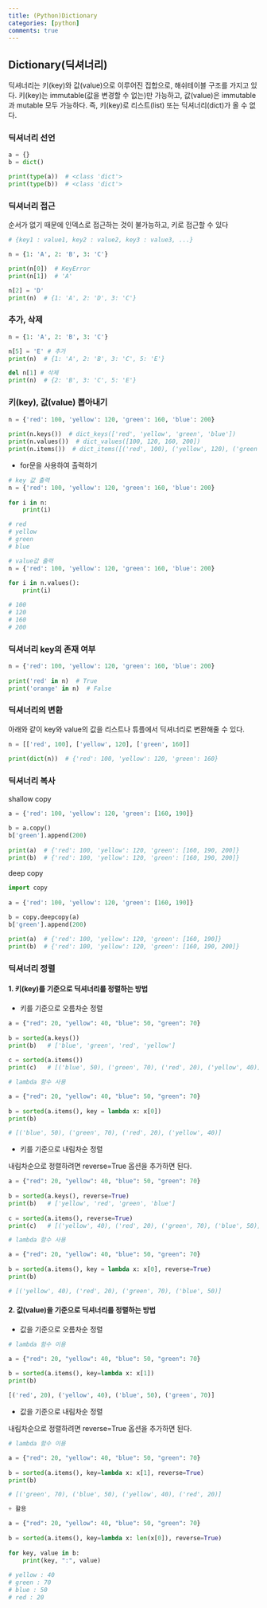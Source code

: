 ```yaml
---
title: (Python)Dictionary 
categories: [python]
comments: true
---
```


## Dictionary(딕셔너리)
딕셔너리는 키(key)와 값(value)으로 이루어진 집합으로, 해쉬테이블 구조를 가지고 있다.
키(key)는 immutable(값을 변경할 수 없는)만 가능하고, 값(value)은 immutable과 mutable 모두 가능하다. 즉, 키(key)로 리스트(list) 또는 딕셔너리(dict)가 올 수 없다.

### 딕셔너리 선언
```python
a = {}
b = dict()

print(type(a))  # <class 'dict'>
print(type(b))  # <class 'dict'>
```

### 딕셔너리 접근
순서가 없기 때문에 인덱스로 접근하는 것이 불가능하고, 키로 접근할 수 있다
```python
# {key1 : value1, key2 : value2, key3 : value3, ...}

n = {1: 'A', 2: 'B', 3: 'C'}

print(n[0])  # KeyError
print(n[1])  # 'A'

n[2] = 'D'
print(n)  # {1: 'A', 2: 'D', 3: 'C'}
```

### 추가, 삭제
```python
n = {1: 'A', 2: 'B', 3: 'C'}

n[5] = 'E' # 추가
print(n)  # {1: 'A', 2: 'B', 3: 'C', 5: 'E'}

del n[1] # 삭제
print(n)  # {2: 'B', 3: 'C', 5: 'E'}
```

### 키(key), 값(value) 뽑아내기
```python
n = {'red': 100, 'yellow': 120, 'green': 160, 'blue': 200}
  
print(n.keys())  # dict_keys(['red', 'yellow', 'green', 'blue'])
print(n.values())  # dict_values([100, 120, 160, 200])
print(n.items())  # dict_items([('red', 100), ('yellow', 120), ('green', 160), ('blue', 200)])
```  

- for문을 사용하여 출력하기  

```python
# key 값 출력
n = {'red': 100, 'yellow': 120, 'green': 160, 'blue': 200}  
  
for i in n:  
    print(i)

# red
# yellow
# green
# blue
```

```python
# value값 출력
n = {'red': 100, 'yellow': 120, 'green': 160, 'blue': 200}  
  
for i in n.values():  
    print(i)

# 100
# 120
# 160
# 200
```

### 딕셔너리 key의 존재 여부
```python
n = {'red': 100, 'yellow': 120, 'green': 160, 'blue': 200}  
  
print('red' in n)  # True
print('orange' in n)  # False
```

### 딕셔너리의 변환
아래와 같이 key와 value의 값을 리스트나 튜플에서 딕셔너리로 변환해줄 수 있다.
```python
n = [['red', 100], ['yellow', 120], ['green', 160]]  
  
print(dict(n))  # {'red': 100, 'yellow': 120, 'green': 160}
```

### 딕셔너리 복사
shallow copy
```python
a = {'red': 100, 'yellow': 120, 'green': [160, 190]}  
  
b = a.copy()  
b['green'].append(200)  
  
print(a)  # {'red': 100, 'yellow': 120, 'green': [160, 190, 200]}
print(b)  # {'red': 100, 'yellow': 120, 'green': [160, 190, 200]}
```

deep copy
```python
import copy  
  
a = {'red': 100, 'yellow': 120, 'green': [160, 190]}  
  
b = copy.deepcopy(a)  
b['green'].append(200)  

print(a)  # {'red': 100, 'yellow': 120, 'green': [160, 190]}
print(b)  # {'red': 100, 'yellow': 120, 'green': [160, 190, 200]}
```

### 딕셔너리 정렬

#### 1. 키(key)를 기준으로 딕셔너리를 정렬하는 방법

- 키를 기준으로 오름차순 정렬  

```python
a = {"red": 20, "yellow": 40, "blue": 50, "green": 70}  
  
b = sorted(a.keys())  
print(b)   # ['blue', 'green', 'red', 'yellow']
  
c = sorted(a.items())  
print(c)   # [('blue', 50), ('green', 70), ('red', 20), ('yellow', 40)]
```

```python
# lambda 함수 사용

a = {"red": 20, "yellow": 40, "blue": 50, "green": 70}  
  
b = sorted(a.items(), key = lambda x: x[0])  
print(b) 

# [('blue', 50), ('green', 70), ('red', 20), ('yellow', 40)]
```

- 키를 기준으로 내림차순 정렬

내림차순으로 정렬하려면 reverse=True 옵션을 추가하면 된다.

```python
a = {"red": 20, "yellow": 40, "blue": 50, "green": 70}  
  
b = sorted(a.keys(), reverse=True)  
print(b)   # ['yellow', 'red', 'green', 'blue']  
  
c = sorted(a.items(), reverse=True)  
print(c)   # [('yellow', 40), ('red', 20), ('green', 70), ('blue', 50)]  
```

```python
# lambda 함수 사용

a = {"red": 20, "yellow": 40, "blue": 50, "green": 70}  
  
b = sorted(a.items(), key = lambda x: x[0], reverse=True)  
print(b)

# [('yellow', 40), ('red', 20), ('green', 70), ('blue', 50)]
```

#### 2. 값(value)을 기준으로 딕셔너리를 정렬하는 방법

- 값을 기준으로 오름차순 정렬 

```python
# lambda 함수 이용

a = {"red": 20, "yellow": 40, "blue": 50, "green": 70}  
  
b = sorted(a.items(), key=lambda x: x[1])  
print(b)

[('red', 20), ('yellow', 40), ('blue', 50), ('green', 70)]
``` 

- 값을 기준으로 내림차순 정렬

내림차순으로 정렬하려면 reverse=True 옵션을 추가하면 된다.

```python
# lambda 함수 이용

a = {"red": 20, "yellow": 40, "blue": 50, "green": 70}  
  
b = sorted(a.items(), key=lambda x: x[1], reverse=True)  
print(b)

# [('green', 70), ('blue', 50), ('yellow', 40), ('red', 20)]
```

```python
+ 활용

a = {"red": 20, "yellow": 40, "blue": 50, "green": 70}  
  
b = sorted(a.items(), key=lambda x: len(x[0]), reverse=True)  
  
for key, value in b:  
    print(key, ":", value)
    
# yellow : 40
# green : 70
# blue : 50
# red : 20
```
